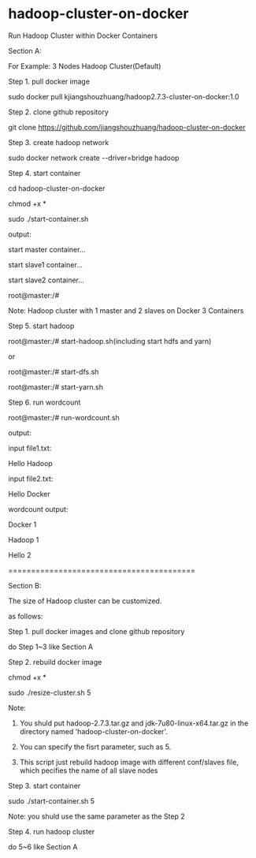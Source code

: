 # hadoop-cluster-on-docker
Run Hadoop Cluster within Docker Containers

Section A:


For Example: 3 Nodes Hadoop Cluster(Default)


Step 1. pull docker image

sudo docker pull kjiangshouzhuang/hadoop2.7.3-cluster-on-docker:1.0


Step 2. clone github repository

git clone https://github.com/jiangshouzhuang/hadoop-cluster-on-docker


Step 3. create hadoop network

sudo docker network create --driver=bridge hadoop


Step 4. start container

cd hadoop-cluster-on-docker

chmod +x *

sudo ./start-container.sh

output:

start master container...

start slave1 container...

start slave2 container...

root@master:/# 

Note: Hadoop cluster with 1 master and 2 slaves on Docker 3 Containers


Step 5. start hadoop

root@master:/# start-hadoop.sh(including start hdfs and yarn)

or

root@master:/# start-dfs.sh

root@master:/# start-yarn.sh

Step 6. run wordcount

root@master:/# run-wordcount.sh

output:

input file1.txt:

Hello Hadoop


input file2.txt:

Hello Docker

wordcount output:

Docker	1

Hadoop	1

Hello	2



=========================================

Section B:

The size of Hadoop cluster can be customized.

as follows:

Step 1. pull docker images and clone github repository

do Step 1~3 like Section A

Step 2. rebuild docker image

chmod +x *

sudo ./resize-cluster.sh 5

Note: 

1. You shuld put hadoop-2.7.3.tar.gz and jdk-7u80-linux-x64.tar.gz in the directory named 'hadoop-cluster-on-docker'.

2. You can specify the fisrt parameter, such as 5.

3. This script just rebuild hadoop image with different conf/slaves file, which pecifies the name of all slave nodes



Step 3. start container

sudo ./start-container.sh 5

Note: you shuld use the same parameter as the Step 2


Step 4. run hadoop cluster 

do 5~6 like Section A
